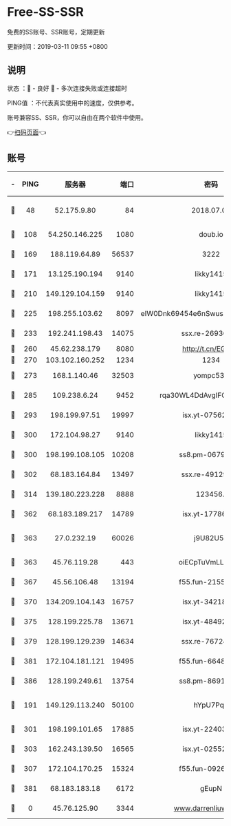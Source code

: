 # Free-SS-SSR

免费的SS账号、SSR账号，定期更新

更新时间：2019-03-11 09:55 +0800

## 说明

状态     ：🙂 - 良好 🙁 - 多次连接失败或连接超时

PING值   ：不代表真实使用中的速度，仅供参考。

账号兼容SS、SSR，你可以自由在两个软件中使用。

👉[扫码页面](https://liesauer.github.io/Free-SS-SSR/)👈

## 账号

|-|PING|服务器|端口|密码|加密方式|区域|
|:----:|:----:|:-----:|-----:|:----:|:----:|:----:|
|🙂|48|52.175.9.80|84|2018.07.07|chacha20-ietf-poly1305|HK|
|🙂|108|54.250.146.225|1080|doub.io|aes-256-cfb|JP|
|🙂|169|188.119.64.89|56537|3222|aes-256-cfb|RU|
|🙂|171|13.125.190.194|9140|likky1415|aes-256-cfb|KR|
|🙂|210|149.129.104.159|9140|likky1415|aes-256-cfb|HK|
|🙂|225|198.255.103.62|8097|eIW0Dnk69454e6nSwuspv9DmS201tQ0D|aes-256-cfb|US|
|🙂|233|192.241.198.43|14075|ssx.re-26936480|aes-256-cfb|US|
|🙂|260|45.62.238.179|8080|http://t.cn/EGJIyrl|rc4-md5|CA|
|🙂|270|103.102.160.252|1234|1234|rc4-md5|JP|
|🙂|273|168.1.140.46|32503|yompc535|aes-256-cfb|AU|
|🙂|285|109.238.6.24|9452|rqa30WL4DdAvgIFG6Fs3znzTa|aes-256-cfb|FR|
|🙂|293|198.199.97.51|19997|isx.yt-07562084|aes-256-cfb|US|
|🙂|300|172.104.98.27|9140|likky1415|aes-256-cfb|JP|
|🙂|300|198.199.108.105|10208|ss8.pm-06792208|aes-256-cfb|US|
|🙂|302|68.183.164.84|13497|ssx.re-49129842|aes-256-cfb|US|
|🙂|314|139.180.223.228|8888|123456..|aes-256-cfb|JP|
|🙂|362|68.183.189.217|14789|isx.yt-17786111|aes-256-cfb|SG|
|🙂|363|27.0.232.19|60026|j9U82U53|xchacha20-ietf-poly1305|HK|
|🙂|363|45.76.119.28|443|oiECpTuVmLLxk4Ts|aes-256-cfb|AU|
|🙂|367|45.56.106.48|13194|f55.fun-21559299|aes-256-cfb|US|
|🙂|370|134.209.104.143|16757|isx.yt-34218866|aes-256-cfb|SG|
|🙂|375|128.199.225.78|13671|isx.yt-48492968|aes-256-cfb|SG|
|🙂|379|128.199.129.239|14634|ssx.re-76724350|aes-256-cfb|SG|
|🙂|381|172.104.181.121|19495|f55.fun-66483220|aes-256-cfb|SG|
|🙂|386|128.199.249.61|13754|ss8.pm-86915171|aes-256-cfb|SG|
|🙂|191|149.129.113.240|50100|hYpU7PqP|chacha20-ietf-poly1305|CN|
|🙂|301|198.199.101.65|17885|isx.yt-22403109|aes-256-cfb|US|
|🙂|303|162.243.139.50|16565|isx.yt-02552348|aes-256-cfb|US|
|🙂|307|172.104.170.25|15324|f55.fun-09264228|aes-256-cfb|SG|
|🙂|381|68.183.183.18|6172|gEupN|aes-256-cfb|SG|
|🙁|0|45.76.125.90|3344|www.darrenliuwei.com|aes-256-cfb|AU|
